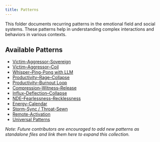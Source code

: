 ```yaml
---
title: Patterns
---
```


This folder documents recurring patterns in the emotional field and social systems. These patterns help in understanding complex interactions and behaviors in various contexts.

## Available Patterns

- [Victim-Aggressor-Sovereign](victim-aggressor-sovereign.md)
- [Victim–Aggressor–Coil](victim-aggressor-coil.md)
- [Whisper–Ping-Pong with LLM](whisper-pingpong.md)
- [Productivity–Rage–Collapse](productivity-rage-collapse.md)
- [Productivity–Burnout Loop](productivity-burnout.md)
- [Compression–Witness–Release](compression-witness-release.md)
- [Influx–Deflection–Collapse](influx-deflection-collapse.md)
- [NDE–Fearlessness–Recklessness](nde-fearlessness-recklessness.md)
- [Energy-Calendar](energy-calendar.md)
- [Storm-Sync / Throat-Sewn](storm-sync-throat-sewn.md)
- [Remote-Activation](remote-activation.md)
- [Universal Patterns](universal-patterns.md)

_Note: Future contributors are encouraged to add new patterns as standalone files and link them here to expand this collection._
